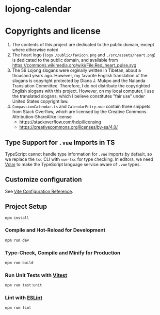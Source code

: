 # lojong-calendar

# Copyrights and license
1. The contents of this project are dedicated to the public domain, except where otherwise noted
2. The heart logo (`logo./public/favicon.png` and `./src/assets/heart.png`) is dedicated to the public domain, and available from https://commons.wikimedia.org/wiki/File:Red_heart_pulse.svg
3. The 59 Lojong slogans were orginally written in Tibetan, about a thousand years ago. However, my favorite English translation of the slogans is copyright protected by Diana J. Mukpo and the Nalanda Translation Committee.  Therefore, I do not distribute the copyrighted English slogans with this project. However, on my local computer, I use the translated slogans, which I believe constitutes "fair use" under United States copyright law.
4. `CompassionCalendar.ts` and `CalendarEntry.vue` contain three snippets from Stack Overflow, which are licensed by the Creative Commons Attribution-ShareAlike license
    - https://stackoverflow.com/help/licensing
    - https://creativecommons.org/licenses/by-sa/4.0/

## Type Support for `.vue` Imports in TS

TypeScript cannot handle type information for `.vue` imports by default, so we replace the `tsc` CLI with `vue-tsc` for type checking. In editors, we need [Volar](https://marketplace.visualstudio.com/items?itemName=Vue.volar) to make the TypeScript language service aware of `.vue` types.

## Customize configuration

See [Vite Configuration Reference](https://vite.dev/config/).

## Project Setup

```sh
npm install
```

### Compile and Hot-Reload for Development

```sh
npm run dev
```

### Type-Check, Compile and Minify for Production

```sh
npm run build
```

### Run Unit Tests with [Vitest](https://vitest.dev/)

```sh
npm run test:unit
```

### Lint with [ESLint](https://eslint.org/)

```sh
npm run lint
```

